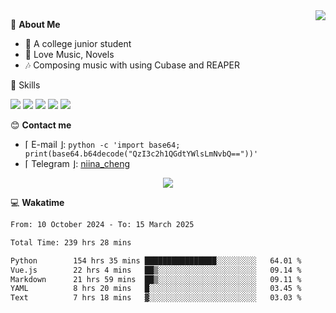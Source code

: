 <a href="#">
    <img align="right" src="https://github-readme-stats-tau-lilac-25.vercel.app/api?username=irorange27&count_private=true&show_icons=true&theme=transparent" />
</a>

💭 **About Me**

- 🏫 A college junior student
- 🍕 Love Music, Novels
- 🎶 Composing music with using Cubase and REAPER


🚀 Skills

![](https://img.shields.io/badge/-python-3e74a2?style=for-the-badge&logo=Python&logoColor=fff
)
![](https://img.shields.io/badge/-javascript-f0db4f?style=for-the-badge&logo=JavaScript&logoColor=fff
)
![](https://img.shields.io/badge/-vue3-41b883?style=for-the-badge&logo=Vue.js&logoColor=fff
)
![](https://img.shields.io/badge/-docker-2496ed?style=for-the-badge&logo=Docker&logoColor=fff
)
![](https://img.shields.io/badge/-linux-000000?style=for-the-badge&logo=Linux&logoColor=fff&color=000
)

😊 **Contact me**

- ⌈ E-mail ⌋: `python -c 'import base64; print(base64.b64decode("QzI3c2h1QGdtYWlsLmNvbQ=="))'`
- ⌈ Telegram ⌋: [niina_cheng](https://t.me/niina_cheng)

</p>
    <p align="center">
    <img src="https://profile-counter.glitch.me/{irorange27}/count.svg" />
</p>

💻 **Wakatime**

<!--START_SECTION:waka-->

```txt
From: 10 October 2024 - To: 15 March 2025

Total Time: 239 hrs 28 mins

Python        154 hrs 35 mins ████████████████░░░░░░░░░   64.01 %
Vue.js        22 hrs 4 mins   ██▒░░░░░░░░░░░░░░░░░░░░░░   09.14 %
Markdown      21 hrs 59 mins  ██▒░░░░░░░░░░░░░░░░░░░░░░   09.11 %
YAML          8 hrs 20 mins   █░░░░░░░░░░░░░░░░░░░░░░░░   03.45 %
Text          7 hrs 18 mins   ▓░░░░░░░░░░░░░░░░░░░░░░░░   03.03 %
```

<!--END_SECTION:waka-->
